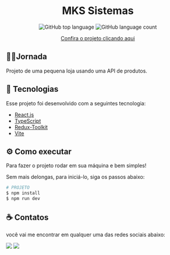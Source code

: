 <h1 align="center">
  MKS Sistemas
</h1>

<p align="center" margin-top="25px" >
  <img alt="GitHub top language" src="https://img.shields.io/github/languages/top/Lucasantos-S/MKS-store-?color=blueviolet">

  <img alt="GitHub language count" src="https://img.shields.io/github/languages/count/Lucasantos-S/MKS-store-?color=blueviolet">




<p align="center" margin-top="25px" >
<a href="https://store-nine-puce.vercel.app/" target="_blank">Confira o projeto clicando aqui</a>
</p>

## 🏃‍♂️Jornada

Projeto de uma pequena loja usando uma API de produtos.


## 🧪 Tecnologias

Esse projeto foi desenvolvido com a seguintes tecnologia:

- [React.js ](https://reactjs.org/)
- [TypeScript ](https://www.typescriptlang.org/)
- [Redux-Toolkit](https://redux-toolkit.js.org/)
- [Vite](https://vitejs.dev/)



## ⚙️ Como executar

Para fazer o projeto rodar em sua máquina e bem simples!

Sem mais delongas, para iniciá-lo, siga os passos abaixo:

```sh
# PROJETO
$ npm install
$ npm run dev
```

## ☕ Contatos

você vai me encontrar em qualquer uma das redes sociais abaixo:

<a href="lucas: lucassantos.dsilv@gmail.com"><img src="https://img.shields.io/badge/-Gmail-%23EA4335?style=for-the-badge&logo=gmail&logoColor=white" target="_blank" margin-right="10px"></a>
<a href="https://www.linkedin.com/in/lucasasntos-s/" target="_blank"><img src="https://img.shields.io/badge/-LinkedIn-%230077B5?style=for-the-badge&logo=linkedin&logoColor=white" target="_blank"></a>

